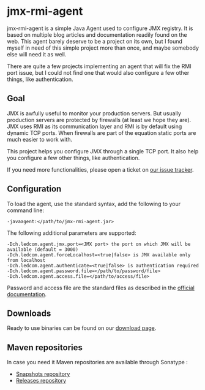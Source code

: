 jmx-rmi-agent
=============

jmx-rmi-agent is a simple Java Agent used to configure JMX registry. It is based
on multiple blog articles and documentation readily found on the web. This agent
barely deserve to be a project on its own, but I found myself in need of this
simple project more than once, and maybe somebody else will need it as well.

There are quite a few projects implementing an agent that will fix the RMI port
issue, but I could not find one that would also configure a few other things,
like authentication.

Goal
----

JMX is awfully useful to monitor your production servers. But usually production
servers are protected by firewalls (at least we hope they are). JMX uses RMI as
its communication layer and RMI is by default using dynamic TCP ports. When
firewalls are part of the equation static ports are much easier to work with.

This project helps you configure JMX through a single TCP port. It also help you
configure a few other things, like authentication.

If you need more functionalities, please open a ticket on [our issue
tracker][issues].

Configuration
-------------

To load the agent, use the standard syntax, add the following to your command
line:

    -javaagent:</path/to/jmx-rmi-agent.jar>

The following additional parameters are supported:

    -Dch.ledcom.agent.jmx.port=<JMX port> the port on which JMX will be available (default = 3000)
    -Dch.ledcom.agent.forceLocalhost=<true|false> is JMX available only from localhost
    -Dch.ledcom.agent.authenticate=<true|false> is authentication required
    -Dch.ledcom.agent.password.file=</path/to/password/file>
    -Dch.ledcom.agent.access.file=</path/to/access/file>

Password and access file are the standard files as described in the [official
documentation][JMXauth].

Downloads
---------

Ready to use binaries can be found on our [download page][downloads].

Maven repositories
------------------

In case you need it Maven repositories are available through Sonatype :

* [Snapshots repository][snapshots]
* [Releases repository][releases]

[issues]: https://github.com/gehel/jmx-rmi-agent/issues
[JMXauth]: http://docs.oracle.com/javase/1.5.0/docs/guide/management/agent.html#auth
[downloads]: https://github.com/gehel/jmx-rmi-agent/downloads
[snapshots]: https://oss.sonatype.org/content/repositories/snapshots/
[snapshots-project]: https://oss.sonatype.org/content/repositories/snapshots/ch/ledcom/agent/jmx/jmx-rmi-agent/
[releases]: https://oss.sonatype.org/content/repositories/releases/
[releases-project]: https://oss.sonatype.org/content/repositories/releases/ch/ledcom/agent/jmx/jmx-rmi-agent/

